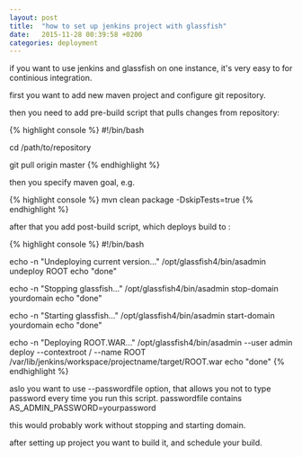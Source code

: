 ```yaml
---
layout: post
title:  "how to set up jenkins project with glassfish"
date:   2015-11-28 00:39:58 +0200
categories: deployment
---
```

if you want to use jenkins and glassfish on one instance, it's very easy to for continious integration.

first you want to add new maven project and configure git repository. 

then you need to add pre-build script that pulls changes from repository:

{% highlight console %}
#!/bin/bash

cd /path/to/repository

git pull origin master
{% endhighlight %}

then you specify maven goal, e.g. 

{% highlight console %}
mvn clean package -DskipTests=true
{% endhighlight %}

after that you add post-build script, which deploys build to :

{% highlight console %}
#!/bin/bash

echo -n "Undeploying current version..."
/opt/glassfish4/bin/asadmin undeploy ROOT
echo "done"

echo -n "Stopping glassfish..."
/opt/glassfish4/bin/asadmin stop-domain yourdomain
echo "done"

echo -n "Starting glassfish..."
/opt/glassfish4/bin/asadmin start-domain yourdomain
echo "done"

echo -n "Deploying ROOT.WAR..."
/opt/glassfish4/bin/asadmin --user admin deploy --contextroot / --name ROOT /var/lib/jenkins/workspace/projectname/target/ROOT.war
echo "done"
{% endhighlight %}

aslo you want to use --passwordfile option, that allows you not to type password every time you run this script.
passwordfile contains AS_ADMIN_PASSWORD=yourpassword

this would probably work without stopping and starting domain.

after setting up project you want to build it, and schedule your build.